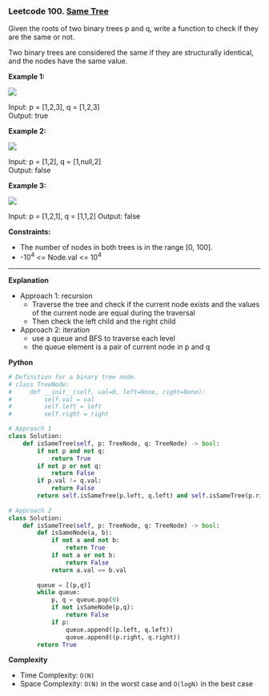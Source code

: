 ### Leetcode 100. [Same Tree](https://leetcode.com/problems/same-tree/)

Given the roots of two binary trees p and q, write a function to check if they are the same or not.

Two binary trees are considered the same if they are structurally identical, and the nodes have the same value.

**Example 1:**

![](https://assets.leetcode.com/uploads/2020/12/20/ex1.jpg) 

Input: p = [1,2,3], q = [1,2,3]\
Output: true

**Example 2:**

![](https://assets.leetcode.com/uploads/2020/12/20/ex2.jpg) 

Input: p = [1,2], q = [1,null,2]\
Output: false

**Example 3:**

![](https://assets.leetcode.com/uploads/2020/12/20/ex3.jpg) 

Input: p = [1,2,1], q = [1,1,2]
Output: false

**Constraints:**

- The number of nodes in both trees is in the range [0, 100].
- -10<sup>4</sup> <= Node.val <= 10<sup>4</sup>

******************************
**Explanation**
- Approach 1: recursion
  - Traverse the tree and check if the current node exists and the values of the current node are equal during the traversal
  - Then check the left child and the right child
- Approach 2: iteration
  - use a queue and BFS to traverse each level
  - the queue element is a pair of current node in p and q

**Python**

```python
# Definition for a binary tree node.
# class TreeNode:
#     def __init__(self, val=0, left=None, right=None):
#         self.val = val
#         self.left = left
#         self.right = right

# Approach 1
class Solution:
    def isSameTree(self, p: TreeNode, q: TreeNode) -> bool:
        if not p and not q:
            return True
        if not p or not q:
            return False
        if p.val != q.val:
            return False
        return self.isSameTree(p.left, q.left) and self.isSameTree(p.right, q.right)
    
# Approach 2
class Solution:
    def isSameTree(self, p: TreeNode, q: TreeNode) -> bool:
        def isSameNode(a, b):
            if not a and not b:
                return True
            if not a or not b:
                return False
            return a.val == b.val
        
        queue = [(p,q)]
        while queue:
            p, q = queue.pop(0)
            if not isSameNode(p,q):
                return False
            if p:
                queue.append((p.left, q.left))
                queue.append((p.right, q.right))
        return True          
```

**Complexity**

- Time Complexity: ```O(N)```
- Space Complexity: ```O(N)``` in the worst case and ```O(logN)``` in the best case